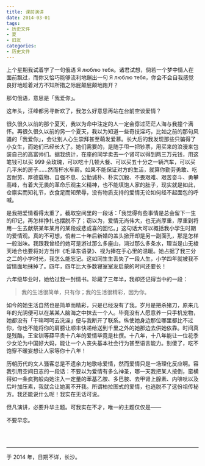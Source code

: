 ```yaml
---
title: 课前演讲
date: 2014-03-01
tags:
- 历史文件
- 夏
- 旧友
categories:
- 历史文件
---
```


上个星期我试着学了一句俄语 Я люблю тебя。诸君试想，倘若一个梦中情人在面前飘过，而你又恰巧能够流利地蹦出一句 Я люблю тебя，你会不会自我感觉良好地趁着对方不知所措之际屁颠屁颠地跑开？

那句俄语，意思是「我爱你」。

这年头，汪峰都另寻新欢了，我怎么好意思再站在台前空谈爱情？

很久很久以前的那个夏天，我以为命中注定的人一定会穿过茫茫人海与我撞个满怀。再很久很久以前的另一个夏天，我以为知道一些奇技淫巧，比如之前的那句风骚的「我爱你」，会让别人心生崇拜甚至萌发爱慕。长大后的我发现那些只骗得了小女生，而她们已经长大了。她们需要的，是随手甩一把钞票，用买来的浪漫来包装自己的高富帅们。据我统计，在座的同学卖去一个肾可以得到两三万元钱，用这笔钱可以买 999 朵玫瑰，可以吃十几顿大餐、可以买五十分之一辆汽车，可以买几平米的房子……然而杯水车薪。如果不能保证对方的生活，就算你勤劳勇敢、吃苦耐劳、厚德载物、自强不息、公勤诚朴、朴实沉毅、不畏艰难、艰苦奋斗、勇攀高峰，有着大无畏的革命乐观主义精神，也不能填饱人家的肚子，现实就是如此，仓廪实而知礼节，衣食足而知荣辱，没有物质支持的爱情无论如何经不起面包的呼喊。

是我把爱情看得太重了。截取空间里的一段话：「我觉得有些事情是总会留下一生的印记，再怎样挣扎也摆脱不了；窃以为，爱情无尚伟大，也无尚厚重，厚重到将用一生去献祭某年某月的某段或悲或喜的回忆。」这句话大可以概括我小学生时期的爱情观。真的不可想，倘若二十年后新婚的盖头掀开却是另一副面孔，那是怎样一般滋味。我跟我曾经的她可是游过那么多座山，淌过那么多条水，理当是山无棱天地合也要将对方当作《毛泽东语录》、视为捧在手心里的温暖。她占据了我三分之二的小学时光，我怎么能忘记。这如同生生丢失了一段人生，小学四年就被我不留情面地抹掉了。四年，四年比大多数寝室室友启蒙的时间还要长！

六年级毕业时，她给过我一封情书。珍藏了三年半，我却还记得当中的一段：

> 我的生活很简单，只有你；我的生活很精彩，因为你。

如今的她生活自然也是简单而精彩，只是已经没有了我。岁月是把杀猪刀，原来几年的光阴便可以在某某人脑海之中抹去一个人。毕竟没有人愿意养一只手机宠物，她都没有「干嘛呵呵去洗澡」便与我断开了联系。纵使她身边那位哪里都比不过你，你也不能将你的肩膀让顺丰快递给送到千里之外的她那边去供她依靠。时间真是残酷，王宝钏等薛平贵十八年的爱情毕竟是杜撰。十八年，十八年能让一位花季少女沦为中国好大妈，能让一个人丧失基本社会行为甚至语言能力。别傻了，吃不饱穿不暖妄想让人家等你十八年！

历朝历代的文人骚客总是不遗余力地歌咏爱情，然而爱情只是一场理化反应啊。容我引用空间日志的一段话：不要以为爱情有多么神圣，哪一天我把某人按倒，蛮横得如一条疯狗般向她注入一定量的苯基乙胺、多巴胺、去甲肾上腺素、内啡呔以及后叶加压素，我就会让她离不开我。所谓柏拉图式的爱情，也逃脱不了这份祖传秘方。我还能说什么呢！我实在无话可说。

但凡演讲，必要升华主题。可我实在不才，唯一的主题仅仅是——

不要早恋。

<br>

<br>

------

于 2014 年，日期不详，长沙。

